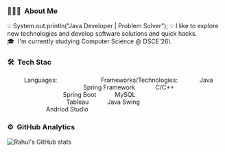  
### 👨🏻‍💻 &nbsp;About Me
💡&nbsp;System.out.println("Java Developer | Problem Solver");
💡&nbsp;I like to explore new technologies and develop software solutions and quick hacks.\
🎓 &nbsp;I'm currently studying Computer Science @ DSCE'26\

### 🛠 &nbsp;Tech Stac
&nbsp;&nbsp;&nbsp;&nbsp;&nbsp;&nbsp;&nbsp;&nbsp;&nbsp;&nbsp;Languages: &nbsp;&nbsp;&nbsp;&nbsp;&nbsp;&nbsp;&nbsp;&nbsp;&nbsp;&nbsp;&nbsp;&nbsp;&nbsp;&nbsp; &nbsp;&nbsp;&nbsp;&nbsp;&nbsp;&nbsp;&nbsp;&nbsp;&nbsp;&nbsp;Frameworks/Technologies: 
&nbsp;&nbsp;&nbsp;&nbsp;&nbsp;&nbsp;&nbsp;&nbsp;&nbsp;&nbsp;&nbsp;&nbsp;Java &nbsp;&nbsp;&nbsp;&nbsp;&nbsp;&nbsp;&nbsp;&nbsp;&nbsp;&nbsp;&nbsp;&nbsp;&nbsp;&nbsp; &nbsp;&nbsp;&nbsp;&nbsp;&nbsp;&nbsp;&nbsp;&nbsp;&nbsp;&nbsp;&nbsp;&nbsp;&nbsp;&nbsp;&nbsp;&nbsp;&nbsp;&nbsp;&nbsp;&nbsp;&nbsp;&nbsp;&nbsp;&nbsp;&nbsp;&nbsp;&nbsp;&nbsp;&nbsp;&nbsp;Spring Framework
&nbsp;&nbsp;&nbsp;&nbsp;&nbsp;&nbsp;&nbsp;&nbsp;&nbsp;&nbsp;&nbsp;C/C++&nbsp;&nbsp;&nbsp;&nbsp;&nbsp;&nbsp;&nbsp;&nbsp;&nbsp;&nbsp;&nbsp;&nbsp;&nbsp;&nbsp; &nbsp;&nbsp;&nbsp;&nbsp;&nbsp;&nbsp;&nbsp;&nbsp;&nbsp;&nbsp;&nbsp;&nbsp;&nbsp;&nbsp;&nbsp;&nbsp;&nbsp;&nbsp;&nbsp;&nbsp;&nbsp;&nbsp;&nbsp;&nbsp;&nbsp;&nbsp;&nbsp;&nbsp;&nbsp;&nbsp;&nbsp;&nbsp;&nbsp;Spring Boot
&nbsp;&nbsp;&nbsp;&nbsp;&nbsp;&nbsp;&nbsp;&nbsp;&nbsp;&nbsp;MySQL&nbsp;&nbsp;&nbsp;&nbsp;&nbsp;&nbsp;&nbsp;&nbsp;&nbsp;&nbsp;&nbsp;&nbsp;&nbsp;&nbsp; &nbsp;&nbsp;&nbsp;&nbsp;&nbsp;&nbsp;&nbsp;&nbsp;&nbsp;&nbsp;&nbsp;&nbsp;&nbsp;&nbsp;&nbsp;&nbsp;&nbsp;&nbsp;&nbsp;&nbsp;&nbsp;&nbsp;&nbsp;&nbsp;&nbsp;&nbsp;&nbsp;&nbsp;&nbsp;&nbsp;&nbsp;&nbsp;&nbsp;&nbsp;&nbsp;Tableau
&nbsp;&nbsp;&nbsp;&nbsp;&nbsp;&nbsp;&nbsp;&nbsp;&nbsp;&nbsp;Java Swing &nbsp;&nbsp;&nbsp;&nbsp;&nbsp;&nbsp;&nbsp;&nbsp;&nbsp;&nbsp;&nbsp;&nbsp;&nbsp;&nbsp; &nbsp;&nbsp;&nbsp;&nbsp;&nbsp;&nbsp;&nbsp;&nbsp;&nbsp;&nbsp;&nbsp;&nbsp;&nbsp;&nbsp;&nbsp;&nbsp;&nbsp;&nbsp;&nbsp;&nbsp;&nbsp;&nbsp;&nbsp;Andriod Studio




 
### ⚙️ &nbsp;GitHub Analytics

![Rahul's GitHub stats](https://github-readme-stats.vercel.app/api?username=rahulkrchaudhary)&nbsp;
